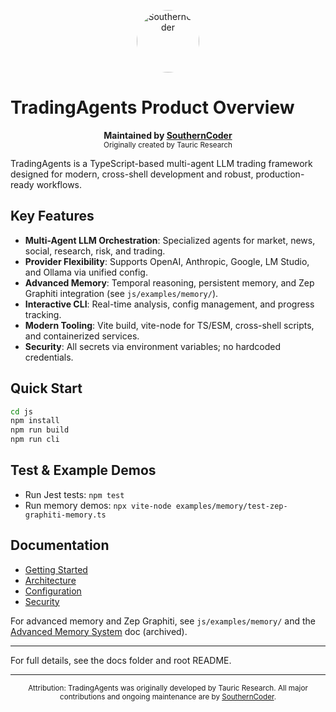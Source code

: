 
<p align="center">
	<img src="https://avatars.githubusercontent.com/u/10604394?v=4" alt="SouthernCoder" width="100" style="border-radius: 50%;"/>
</p>

# TradingAgents Product Overview

<p align="center">
	<b>Maintained by <a href="https://github.com/southerncoder">SouthernCoder</a></b><br>
	<sub>Originally created by Tauric Research</sub>
</p>

TradingAgents is a TypeScript-based multi-agent LLM trading framework designed for modern, cross-shell development and robust, production-ready workflows.

## Key Features
- **Multi-Agent LLM Orchestration**: Specialized agents for market, news, social, research, risk, and trading.
- **Provider Flexibility**: Supports OpenAI, Anthropic, Google, LM Studio, and Ollama via unified config.
- **Advanced Memory**: Temporal reasoning, persistent memory, and Zep Graphiti integration (see `js/examples/memory/`).
- **Interactive CLI**: Real-time analysis, config management, and progress tracking.
- **Modern Tooling**: Vite build, vite-node for TS/ESM, cross-shell scripts, and containerized services.
- **Security**: All secrets via environment variables; no hardcoded credentials.

## Quick Start
```sh
cd js
npm install
npm run build
npm run cli
```

## Test & Example Demos
- Run Jest tests: `npm test`
- Run memory demos: `npx vite-node examples/memory/test-zep-graphiti-memory.ts`

## Documentation
- [Getting Started](GETTING-STARTED.md)
- [Architecture](ARCHITECTURE.md)
- [Configuration](CONFIGURATION.md)
- [Security](SECURITY-CONSOLIDATED.md)

For advanced memory and Zep Graphiti, see `js/examples/memory/` and the [Advanced Memory System](ADVANCED-MEMORY-SYSTEM.md) doc (archived).

---
For full details, see the docs folder and root README.

---
<p align="center">
	<sub>Attribution: TradingAgents was originally developed by Tauric Research. All major contributions and ongoing maintenance are by <a href="https://github.com/southerncoder">SouthernCoder</a>.</sub>
</p>
